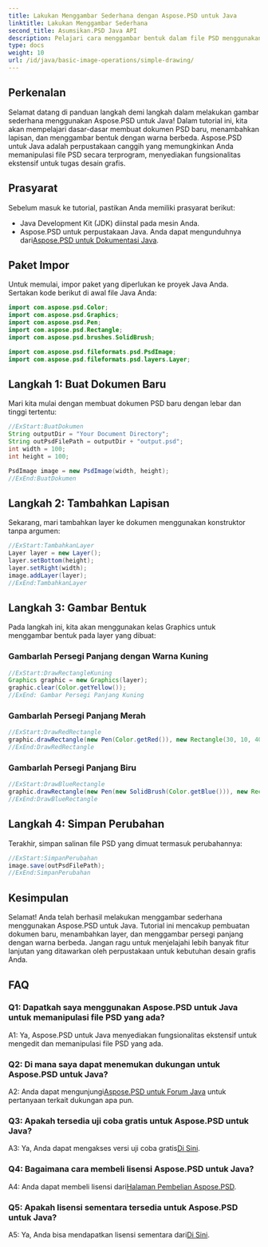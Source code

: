 ```yaml
---
title: Lakukan Menggambar Sederhana dengan Aspose.PSD untuk Java
linktitle: Lakukan Menggambar Sederhana
second_title: Asumsikan.PSD Java API
description: Pelajari cara menggambar bentuk dalam file PSD menggunakan Aspose.PSD untuk Java. Panduan langkah demi langkah ini mencakup pembuatan, penambahan lapisan, dan menggambar dengan contoh kode.
type: docs
weight: 10
url: /id/java/basic-image-operations/simple-drawing/
---
```

## Perkenalan

Selamat datang di panduan langkah demi langkah dalam melakukan gambar sederhana menggunakan Aspose.PSD untuk Java! Dalam tutorial ini, kita akan mempelajari dasar-dasar membuat dokumen PSD baru, menambahkan lapisan, dan menggambar bentuk dengan warna berbeda. Aspose.PSD untuk Java adalah perpustakaan canggih yang memungkinkan Anda memanipulasi file PSD secara terprogram, menyediakan fungsionalitas ekstensif untuk tugas desain grafis.

## Prasyarat

Sebelum masuk ke tutorial, pastikan Anda memiliki prasyarat berikut:

- Java Development Kit (JDK) diinstal pada mesin Anda.
- Aspose.PSD untuk perpustakaan Java. Anda dapat mengunduhnya dari[Aspose.PSD untuk Dokumentasi Java](https://reference.aspose.com/psd/java/).

## Paket Impor

Untuk memulai, impor paket yang diperlukan ke proyek Java Anda. Sertakan kode berikut di awal file Java Anda:

```java
import com.aspose.psd.Color;
import com.aspose.psd.Graphics;
import com.aspose.psd.Pen;
import com.aspose.psd.Rectangle;
import com.aspose.psd.brushes.SolidBrush;

import com.aspose.psd.fileformats.psd.PsdImage;
import com.aspose.psd.fileformats.psd.layers.Layer;
```

## Langkah 1: Buat Dokumen Baru

Mari kita mulai dengan membuat dokumen PSD baru dengan lebar dan tinggi tertentu:

```java
//ExStart:BuatDokumen
String outputDir = "Your Document Directory";
String outPsdFilePath = outputDir + "output.psd";
int width = 100;
int height = 100;

PsdImage image = new PsdImage(width, height);
//ExEnd:BuatDokumen
```

## Langkah 2: Tambahkan Lapisan

Sekarang, mari tambahkan layer ke dokumen menggunakan konstruktor tanpa argumen:

```java
//ExStart:TambahkanLayer
Layer layer = new Layer();
layer.setBottom(height);
layer.setRight(width);
image.addLayer(layer);
//ExEnd:TambahkanLayer
```

## Langkah 3: Gambar Bentuk

Pada langkah ini, kita akan menggunakan kelas Graphics untuk menggambar bentuk pada layer yang dibuat:

### Gambarlah Persegi Panjang dengan Warna Kuning

```java
//ExStart:DrawRectangleKuning
Graphics graphic = new Graphics(layer);
graphic.clear(Color.getYellow());
//ExEnd: Gambar Persegi Panjang Kuning
```

### Gambarlah Persegi Panjang Merah

```java
//ExStart:DrawRedRectangle
graphic.drawRectangle(new Pen(Color.getRed()), new Rectangle(30, 10, 40, 80));
//ExEnd:DrawRedRectangle
```

### Gambarlah Persegi Panjang Biru

```java
//ExStart:DrawBlueRectangle
graphic.drawRectangle(new Pen(new SolidBrush(Color.getBlue())), new Rectangle(10, 30, 80, 40));
//ExEnd:DrawBlueRectangle
```

## Langkah 4: Simpan Perubahan

Terakhir, simpan salinan file PSD yang dimuat termasuk perubahannya:

```java
//ExStart:SimpanPerubahan
image.save(outPsdFilePath);
//ExEnd:SimpanPerubahan
```

## Kesimpulan

Selamat! Anda telah berhasil melakukan menggambar sederhana menggunakan Aspose.PSD untuk Java. Tutorial ini mencakup pembuatan dokumen baru, menambahkan layer, dan menggambar persegi panjang dengan warna berbeda. Jangan ragu untuk menjelajahi lebih banyak fitur lanjutan yang ditawarkan oleh perpustakaan untuk kebutuhan desain grafis Anda.

## FAQ

### Q1: Dapatkah saya menggunakan Aspose.PSD untuk Java untuk memanipulasi file PSD yang ada?

A1: Ya, Aspose.PSD untuk Java menyediakan fungsionalitas ekstensif untuk mengedit dan memanipulasi file PSD yang ada.

### Q2: Di mana saya dapat menemukan dukungan untuk Aspose.PSD untuk Java?

 A2: Anda dapat mengunjungi[Aspose.PSD untuk Forum Java](https://forum.aspose.com/c/psd/34) untuk pertanyaan terkait dukungan apa pun.

### Q3: Apakah tersedia uji coba gratis untuk Aspose.PSD untuk Java?

 A3: Ya, Anda dapat mengakses versi uji coba gratis[Di Sini](https://releases.aspose.com/).

### Q4: Bagaimana cara membeli lisensi Aspose.PSD untuk Java?

 A4: Anda dapat membeli lisensi dari[Halaman Pembelian Aspose.PSD](https://purchase.aspose.com/buy).

### Q5: Apakah lisensi sementara tersedia untuk Aspose.PSD untuk Java?

 A5: Ya, Anda bisa mendapatkan lisensi sementara dari[Di Sini](https://purchase.aspose.com/temporary-license/).